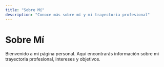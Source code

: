 ```yaml
---
title: "Sobre Mí"
description: "Conoce más sobre mí y mi trayectoria profesional"
---
```


# Sobre Mí

Bienvenido a mi página personal. Aquí encontrarás información sobre mi trayectoria profesional, intereses y objetivos. 